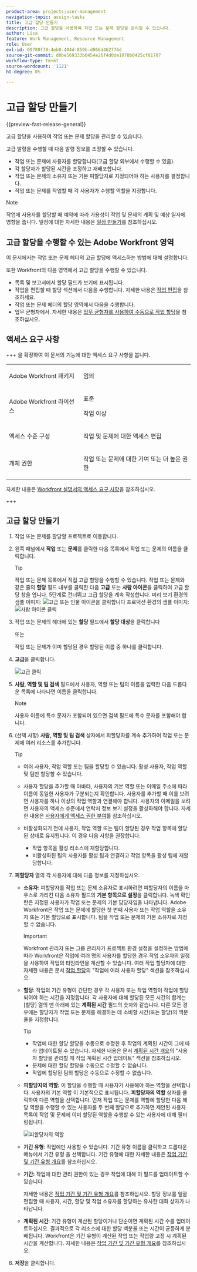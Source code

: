 ```yaml
---
product-area: projects;user-management
navigation-topic: assign-tasks
title: 고급 할당 만들기
description: 고급 할당을 사용하여 작업 또는 문제 할당을 관리할 수 있습니다.
author: Lisa
feature: Work Management, Resource Management
role: User
exl-id: 09780f78-4eb8-404d-859b-d066d462776d
source-git-commit: d0be569333b0454e26f4d0de1078b0425cf81707
workflow-type: tm+mt
source-wordcount: '1121'
ht-degree: 0%

---
```


# 고급 할당 만들기

{{preview-fast-release-general}}

<!-- Audited: 07/2024-->

고급 할당을 사용하여 작업 또는 문제 할당을 관리할 수 있습니다.

고급 발령을 수행할 때 다음 발령 정보를 조정할 수 있습니다.

* 작업 또는 문제에 사용자를 할당합니다(고급 할당 외부에서 수행할 수 있음).
* 각 할당자가 할당된 시간을 조정하고 재배포합니다.
* 작업 또는 문제의 소유자 또는 기본 피할당자로 지정되어야 하는 사용자를 결정합니다.
* 작업 또는 문제를 작업할 때 각 사용자가 수행할 역할을 지정합니다.
  <!--* <span class="preview">Override the billing rate for a job role.</span>-->

>[!NOTE]
>
>작업에 사용자를 할당할 때 예약에 따라 가용성이 작업 및 문제의 계획 및 예상 일자에 영향을 줍니다. 일정에 대한 자세한 내용은 [일정 만들기](../../../administration-and-setup/set-up-workfront/configure-timesheets-schedules/create-schedules.md)를 참조하십시오.

## 고급 할당을 수행할 수 있는 Adobe Workfront 영역

이 문서에서는 작업 또는 문제 헤더의 고급 할당에 액세스하는 방법에 대해 설명합니다.

또한 Workfront의 다음 영역에서 고급 할당을 수행할 수 있습니다.

* 목록 및 보고서에서 할당 필드가 보기에 표시됩니다.
* 작업을 편집할 때 할당 섹션에서 다음을 수행합니다. 자세한 내용은 [작업 편집](../../../manage-work/tasks/manage-tasks/edit-tasks.md)을 참조하세요.
* 작업 또는 문제 헤더의 할당 영역에서 다음을 수행합니다.
* 업무 균형자에서. 자세한 내용은 [업무 균형자를 사용하여 수동으로 작업 할당](../../../resource-mgmt/workload-balancer/assign-work-in-workload-balancer-manually.md)을 참조하십시오.

## 액세스 요구 사항

+++ 을 확장하여 이 문서의 기능에 대한 액세스 요구 사항을 봅니다.

<table style="table-layout:auto"> 
 <col> 
 <col> 
 <tbody> 
  <tr> 
   <td>Adobe Workfront 패키지</td> 
   <td> <p>임의</p> </td> 
  </tr> 
  <tr> 
   <td>Adobe Workfront 라이선스</td> 
   <td> <p>표준</p>
   <p>작업 이상</p>
   </td> 
  </tr> 
  <tr> 
   <td role>액세스 수준 구성</td> 
   <td> <p>작업 및 문제에 대한 액세스 편집</p>  </td> 
  </tr> 
  <tr> 
   <td>개체 권한</td> 
   <td> <p>작업 또는 문제에 대한 기여 또는 더 높은 권한</p></td> 
  </tr> 
 </tbody> 
</table>

자세한 내용은 [Workfront 설명서의 액세스 요구 사항](/help/quicksilver/administration-and-setup/add-users/access-levels-and-object-permissions/access-level-requirements-in-documentation.md)을 참조하십시오.

+++

## 고급 할당 만들기

1. 작업 또는 문제를 할당할 프로젝트로 이동합니다.
1. 왼쪽 패널에서 **작업** 또는 **문제**&#x200B;를 클릭한 다음 목록에서 작업 또는 문제의 이름을 클릭합니다.

   >[!TIP]
   >
   >작업 또는 문제 목록에서 직접 고급 할당을 수행할 수 있습니다. 작업 또는 문제와 같은 줄의 **할당** 필드 내부를 클릭한 다음 <span class="preview">**고급**</span> 또는 **사람 아이콘**&#x200B;을 클릭하여 고급 할당 창을 엽니다. 5단계로 건너뛰고 고급 할당을 계속 작성합니다.
   ><span class="preview">미리 보기 환경의 샘플 이미지:</span>
   >![고급 또는 인물 아이콘을 클릭합니다](assets/access-aa-from-lists.png)
   >프로덕션 환경의 샘플 이미지:
   >![사람 아이콘 클릭](assets/nwe-advanced-assignments-350x55.png)

1. 작업 또는 문제의 헤더에 있는 **할당** 필드에서 **할당 대상**&#x200B;을 클릭합니다

   또는

   작업 또는 문제가 이미 할당된 경우 할당된 이름 중 하나를 클릭합니다.

1. **고급**&#x200B;을 클릭합니다.

   ![고급 클릭](assets/assignments-from-task-header-0825.png)

1. **사람, 역할 및 팀 검색** 필드에서 사용자, 역할 또는 팀의 이름을 입력한 다음 드롭다운 목록에 나타나면 이름을 클릭합니다.

   >[!NOTE]
   >
   >사용자 이름에 특수 문자가 포함되어 있으면 검색 필드에 특수 문자를 포함해야 합니다.

1. (선택 사항) **사람, 역할 및 팀 검색** 상자에서 피할당자를 계속 추가하여 작업 또는 문제에 여러 리소스를 추가합니다.

   >[!TIP]
   >
   >* 여러 사용자, 작업 역할 또는 팀을 할당할 수 있습니다. 활성 사용자, 작업 역할 및 팀만 할당할 수 있습니다.
   >
   >
   >* 사용자 할당을 추가할 때 아바타, 사용자의 기본 역할 또는 이메일 주소에 따라 이름이 동일한 사용자가 구분되는지 확인합니다.
   >사용자를 추가할 때 이를 보려면 사용자를 하나 이상의 작업 역할과 연결해야 합니다.
   >사용자의 이메일을 보려면 사용자의 액세스 수준에서 연락처 정보 보기 설정을 활성화해야 합니다. 자세한 내용은 [사용자에게 액세스 권한 부여](../../../administration-and-setup/add-users/configure-and-grant-access/grant-access-other-users.md)를 참조하십시오.
   >
   >
   >* 비활성화되기 전에 사용자, 작업 역할 또는 팀이 할당된 경우 작업 항목에 할당된 상태로 유지됩니다. 이 경우 다음 사항을 권장합니다.
   >   
   >   * 작업 항목을 활성 리소스에 재할당합니다.
   >   * 비활성화된 팀의 사용자를 활성 팀과 연결하고 작업 항목을 활성 팀에 재할당합니다.

   <!-- SHOULD BE THIRD BULLET POINT IN TIP TABLE WHEN THIS FEATURE IS RELEASED 
    * <span class="preview">When adding a job role assignment, you can search for the job role or location. Select the System/Default Job Role to use the default billing rate for the assignment, or select a Rate Card Job Role to override the rate at the assignment level. For more information on rate cards, see [Manage rate cards](/help/quicksilver/administration-and-setup/set-up-workfront/configure-system-defaults/manage-rate-cards.md).</span>
    -->

1. **피할당자** 열의 각 사용자에 대해 다음 정보를 지정하십시오.


   * **소유자**: 피할당자를 작업 또는 문제 소유자로 표시하려면 피할당자의 이름을 마우스로 가리킨 다음 소유자 필드의 **기본 항목으로 설정**&#x200B;을 클릭합니다. 녹색 확인란은 지정된 사용자가 작업 또는 문제의 기본 담당자임을 나타냅니다. Adobe Workfront은 작업 또는 문제에 할당한 첫 번째 사용자 또는 작업 역할을 소유자 또는 기본 할당으로 표시합니다. 팀을 작업 또는 문제의 기본 소유자로 지정할 수 없습니다.

     >[!IMPORTANT]
     >
     >Workfront 관리자 또는 그룹 관리자가 프로젝트 환경 설정을 설정하는 방법에 따라 Workfront은 작업에 여러 명의 사용자를 할당한 경우 작업 소유자의 일정을 사용하여 작업의 타임라인을 계산할 수 있습니다. 여러 작업 할당자에 대한 자세한 내용은 문서 [작업 할당](../../../manage-work/tasks/assign-tasks/assign-tasks.md)의 &quot;작업에 여러 사용자 할당&quot; 섹션을 참조하십시오.

   * **할당**: 작업의 기간 유형이 간단한 경우 각 사용자 또는 작업 역할이 작업에 할당되어야 하는 시간을 지정합니다. 각 사용자에 대해 할당된 모든 시간의 합계는 [할당] 열의 맨 아래에 있는 **계획된 시간** 필드의 숫자와 같습니다. 다른 모든 경우에는 할당자가 작업 또는 문제를 해결하는 데 소비할 시간(또는 할당)의 백분율을 지정합니다.

     >[!TIP]
     >   
     >   * 작업에 대한 할당 할당을 수동으로 수정한 후 작업의 계획된 시간이 그에 따라 업데이트될 수 있습니다. 자세한 내용은 문서 [계획된 시간 개요](../../../manage-work/tasks/task-information/planned-hours.md)의 &quot;사용자 할당을 관리할 때 작업 계획된 시간 업데이트&quot; 섹션을 참조하십시오.
     >   * 문제에 대한 할당 할당을 수동으로 수정할 수 없습니다.
     >   * 작업에 할당된 팀의 할당은 수동으로 수정할 수 없습니다.

   * **피할당자의 역할:** 이 할당을 수행할 때 사용자가 사용해야 하는 역할을 선택합니다.  사용자의 기본 역할 이 기본적으로 표시됩니다. **피할당자의 역할** 상자를 클릭하여 다른 역할을 선택합니다. 먼저 작업 또는 문제를 역할에 할당한 다음 해당 역할을 수행할 수 있는 사용자를 두 번째 할당으로 추가하면 제안된 사용자 목록이 작업 및 문제에 이미 할당된 역할을 수행할 수 있는 사용자에 대해 필터링됩니다.

     ![피할당자의 역할](assets/advanced-assignments-select-role.png)

   <!--<div class="preview">

   * **Location**: The location comes from the rate card, if a rate card attached to the project uses locations with the job roles. The location can't be changed. 

   * **Billing Rates**: The billing rate for a user comes from the system rate for the user or their associated job role. The billing rate for a job role comes from the system rate or from the rate card, if a rate card is attached to the project. Existing billing rates are not displayed in this field. Click in the field to change the billing rate for this specific task assignment.

   </div>-->

   * **기간 유형**: 작업에만 사용할 수 있습니다. 기간 유형 이름을 클릭하고 드롭다운 메뉴에서 기간 유형 을 선택합니다. 기간 유형에 대한 자세한 내용은 [작업 기간 및 기간 유형 개요](../../../manage-work/tasks/taskdurtn/task-duration-and-duration-type.md)를 참조하십시오.

   * **기간:** 작업에 대한 관리 권한이 있는 경우 작업에 대해 이 필드를 업데이트할 수 있습니다.

     자세한 내용은 [작업 기간 및 기간 유형 개요](../../../manage-work/tasks/taskdurtn/task-duration-and-duration-type.md)를 참조하십시오. 할당 정보를 일괄 편집할 때 사용자, 시간, 할당 및 작업 소유자를 할당하는 유사한 대화 상자가 나타납니다.

   * **계획된 시간**: 기간 유형이 계산된 할당이거나 단순이면 계획된 시간 수를 업데이트하십시오. 결과적으로 각 리소스에 대한 할당 백분율 또는 시간이 균등하게 분배됩니다. Workfront은 기간 유형이 계산된 작업 또는 작업량 고정 시 계획된 시간을 계산합니다. 자세한 내용은 [작업 기간 및 기간 유형 개요](../../../manage-work/tasks/taskdurtn/task-duration-and-duration-type.md)를 참조하십시오.

1. **저장**&#x200B;을 클릭합니다.
